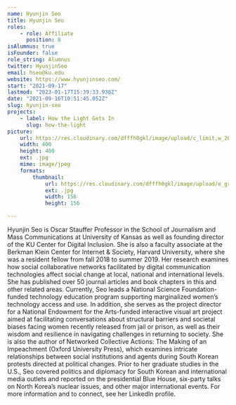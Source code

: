 ```yaml
---
name: Hyunjin Seo
title: Hyunjin Seo
roles:
    - role: Affiliate
      position: 8
isAlumnus: true
isFounder: false
role_string: Alumnus
twitter: HyunjinSeo
email: hseo@ku.edu
website: https://www.hyunjinseo.com/
start: "2021-09-17"
lastmod: "2023-01-17T15:39:33.938Z"
date: "2021-09-16T10:51:45.052Z"
slug: hyunjin-seo
projects:
    - label: How the Light Gets In
      slug: how-the-light
picture:
    url: https://res.cloudinary.com/dfffh0gkl/image/upload/c_limit,w_2000,h_2000/e_grayscale/v1636564131/hyunjin_b83c17119c.jpg
    width: 400
    height: 400
    ext: .jpg
    mime: image/jpeg
    formats:
        thumbnail:
            url: https://res.cloudinary.com/dfffh0gkl/image/upload/e_grayscale/v1636564132/thumbnail_hyunjin_b83c17119c.jpg
            ext: .jpg
            width: 156
            height: 156

---
```

Hyunjin Seo is Oscar Stauffer Professor in the School of Journalism and Mass Communications at University of Kansas as well as founding director of the KU Center for Digital Inclusion. She is also a faculty associate at the Berkman Klein Center for Internet & Society, Harvard University, where she was a resident fellow from fall 2018 to summer 2019. Her research examines how social collaborative networks facilitated by digital communication technologies affect social change at local, national and international levels. She has published over 50 journal articles and book chapters in this and other related areas. Currently, Seo leads a National Science Foundation-funded technology education program supporting marginalized women’s technology access and use. In addition, she serves as the project director for a National Endowment for the Arts-funded interactive visual art project aimed at facilitating conversations about structural barriers and societal biases facing women recently released from jail or prison, as well as their wisdom and resilience in navigating challenges in returning to society. She is also the author of Networked Collective Actions: The Making of an Impeachment (Oxford University Press), which examines intricate relationships between social institutions and agents during South Korean protests directed at political changes. Prior to her graduate studies in the U.S., Seo covered politics and diplomacy for South Korean and international media outlets and reported on the presidential Blue House, six-party talks on North Korea’s nuclear issues, and other major international events. For more information and to connect, see her LinkedIn profile.